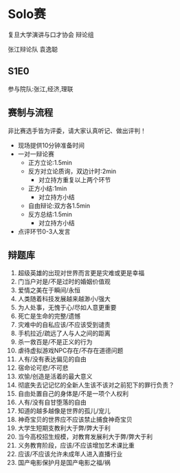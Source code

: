 # Solo赛

复旦大学演讲与口才协会 辩论组

张江辩论队 袁逸聪

## S1E0

参与院队:张江,经济,理联

## 赛制与流程

非比赛选手皆为评委，请大家认真听记、做出评判！

- 现场提供10分钟准备时间
- 一对一辩论赛
  - 正方立论:1.5min
  - 反方对立论质询，双边计时:2min
    - 对立持方重复以上两个环节
  - 正方小结:1min
    - 对立持方小结
  - 自由辩论:双方各1.5min
  - 反方总结:1.5min
    - 对立持方小结
- 点评环节0-3人发言

## 辩题库

1. 超级英雄的出现对世界而言更是灾难或更是幸福
2. 门当户对是/不是过时的婚姻价值观
3. 爱情之美在于瞬间/永恒
4. 人类随着科技发展越来越渺小/强大
5. 为人处事，无愧于心/尽如人意更重要
6. 死亡是生命的完整/遗憾
7. 灾难中的自私应该/不应该受到谴责
8. 手机拉近/疏远了人与人之间的距离
9. 杀一救百是/不是正义的行为
10. 虐待虚拟游戏NPC存在/不存在道德问题
11. 人有/没有表达偏见的自由
12. 宿命论可悲/不可悲
13. 欢愉/创造是活着的最大意义
14. 彻底失去记记忆的全新人生该不该对之前犯下的罪行负责？
15. 自由处置自己的身体是/不是一项个人权利
16. 人有/没有自甘堕落的自由
17. 知道的越多越像是世界的孤儿/宠儿
18. 神奇宝贝的世界应不应该禁止捕食神奇宝贝
19. 大学生短期支教利大于弊/弊大于利
20. 当今高校招生规模，对教育发展利大于弊/弊大于利
21. 义务教育阶段，应该/不应该增加艺术课比重
22. 应该/不应该允许未成年人进入直播行业
23. 国产电影保护月是国产电影之福/祸
